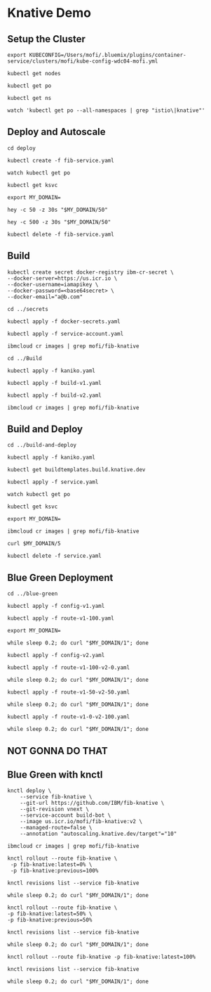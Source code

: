 # Knative Demo

## Setup the Cluster

```text
export KUBECONFIG=/Users/mofi/.bluemix/plugins/container-service/clusters/mofi/kube-config-wdc04-mofi.yml
```

```text
kubectl get nodes
```

```text
kubectl get po
```

```text
kubectl get ns
```

```text
watch 'kubectl get po --all-namespaces | grep "istio\|knative"'
```

## Deploy and Autoscale

```text
cd deploy
```

```text
kubectl create -f fib-service.yaml
```

```text
watch kubectl get po
```

```text
kubectl get ksvc
```

```text
export MY_DOMAIN=
```

```text
hey -c 50 -z 30s "$MY_DOMAIN/50"
```

```text
hey -c 500 -z 30s "$MY_DOMAIN/50"
```

```text
kubectl delete -f fib-service.yaml
```

## Build

```text
kubectl create secret docker-registry ibm-cr-secret \
--docker-server=https://us.icr.io \
--docker-username=iamapikey \
--docker-password=<base64secret> \
--docker-email="a@b.com"
```

```text
cd ../secrets
```

```text
kubectl apply -f docker-secrets.yaml
```

```text
kubectl apply -f service-account.yaml
```

```text
ibmcloud cr images | grep mofi/fib-knative
```

```text
cd ../Build
```

```text
kubectl apply -f kaniko.yaml
```

```text
kubectl apply -f build-v1.yaml
```

```text
kubectl apply -f build-v2.yaml
```

```text
ibmcloud cr images | grep mofi/fib-knative
```

##  Build and Deploy

```text
cd ../build-and-deploy
```

```text
kubectl apply -f kaniko.yaml
```

```text
kubectl get buildtemplates.build.knative.dev
```

```text
kubectl apply -f service.yaml
```

```text
watch kubectl get po
```

```text
kubectl get ksvc
```

```text
export MY_DOMAIN=
```

```text
ibmcloud cr images | grep mofi/fib-knative
```

```text
curl $MY_DOMAIN/5
```

```text
kubectl delete -f service.yaml
```

## Blue Green Deployment

```text
cd ../blue-green
```

```text
kubectl apply -f config-v1.yaml
```

```text
kubectl apply -f route-v1-100.yaml
```

```text
export MY_DOMAIN=
```

```text
while sleep 0.2; do curl "$MY_DOMAIN/1"; done
```

```text
kubectl apply -f config-v2.yaml
```

```text
kubectl apply -f route-v1-100-v2-0.yaml
```

```text
while sleep 0.2; do curl "$MY_DOMAIN/1"; done
```

```text
kubectl apply -f route-v1-50-v2-50.yaml
```

```text
while sleep 0.2; do curl "$MY_DOMAIN/1"; done
```

```text
kubectl apply -f route-v1-0-v2-100.yaml
```

```text
while sleep 0.2; do curl "$MY_DOMAIN/1"; done
```

## NOT GONNA DO THAT

## Blue Green with knctl

```text
knctl deploy \
    --service fib-knative \
    --git-url https://github.com/IBM/fib-knative \
    --git-revision vnext \
    --service-account build-bot \
    --image us.icr.io/mofi/fib-knative:v2 \
    --managed-route=false \
    --annotation "autoscaling.knative.dev/target"="10"
```

```text
ibmcloud cr images | grep mofi/fib-knative
```

```text
knctl rollout --route fib-knative \
 -p fib-knative:latest=0% \
 -p fib-knative:previous=100%
```

```text
knctl revisions list --service fib-knative
```

```text
while sleep 0.2; do curl "$MY_DOMAIN/1"; done
```

```text
knctl rollout --route fib-knative \
-p fib-knative:latest=50% \
-p fib-knative:previous=50%
```

```text
knctl revisions list --service fib-knative
```

```text
while sleep 0.2; do curl "$MY_DOMAIN/1"; done
```

```text
knctl rollout --route fib-knative -p fib-knative:latest=100%
```

```text
knctl revisions list --service fib-knative
```

```text
while sleep 0.2; do curl "$MY_DOMAIN/1"; done
```

